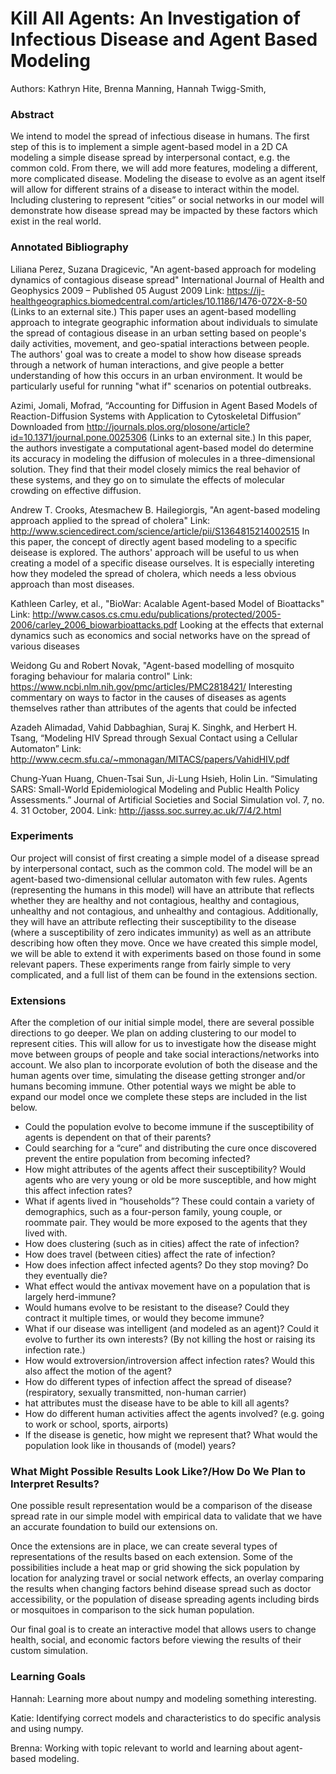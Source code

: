 # Kill All Agents: An Investigation of Infectious Disease and Agent Based Modeling
Authors: Kathryn Hite, Brenna Manning, Hannah Twigg-Smith, 

### Abstract
We intend to model the spread of infectious disease in humans. The first step of this is to implement a simple agent-based model in a 2D CA modeling a simple disease spread by interpersonal contact, e.g. the common cold. From there, we will add more features, modeling a different, more complicated disease. Modeling the disease to evolve as an agent itself will allow for different strains of a disease to interact within the model.  Including clustering to represent “cities” or social networks in our model will demonstrate how disease spread may be impacted by these factors which exist in the real world. 

### Annotated Bibliography
Liliana Perez, Suzana Dragicevic, "An agent-based approach for modeling dynamics of contagious disease spread" International Journal of Health and Geophysics 2009 – Published 05 August 2009 Link: https://ij-healthgeographics.biomedcentral.com/articles/10.1186/1476-072X-8-50 (Links to an external site.) 
This paper uses an agent-based modelling approach to integrate geographic information about individuals to simulate the spread of contagious disease in an urban setting based on people's daily activities, movement, and geo-spatial interactions between people. The authors' goal was to create a model to show how disease spreads through a network of human interactions, and give people a better understanding of how this occurs in an urban environment. It would be particularly useful for running "what if" scenarios on potential outbreaks.

Azimi, Jomali, Mofrad, “Accounting for Diffusion in Agent Based Models of Reaction-Diffusion Systems with Application to Cytoskeletal Diffusion” Downloaded from http://journals.plos.org/plosone/article?id=10.1371/journal.pone.0025306 (Links to an external site.) In this paper, the authors investigate a computational agent-based model do determine its accuracy in modeling the diffusion of molecules in a three-dimensional solution. They find that their model closely mimics the real behavior of these systems, and they go on to simulate the effects of molecular crowding on effective diffusion.

Andrew T. Crooks, Atesmachew B. Hailegiorgis, "An agent-based modeling approach applied to the spread of cholera" Link: http://www.sciencedirect.com/science/article/pii/S1364815214002515 In this paper, the concept of directly agent based modeling to a specific deisease is explored. The authors' approach will be useful to us when creating a model of a specific disease ourselves. It is especially intereting how they modeled the spread of cholera, which needs a less obvious approach than most diseases.

Kathleen Carley, et al., "BioWar: Acalable Agent-based Model of Bioattacks" Link: http://www.casos.cs.cmu.edu/publications/protected/2005-2006/carley_2006_biowarbioattacks.pdf Looking at the effects that external dynamics such as economics and social networks have on the spread of various diseases

Weidong Gu and Robert Novak, "Agent-based modelling of mosquito foraging behaviour for malaria control" Link: https://www.ncbi.nlm.nih.gov/pmc/articles/PMC2818421/ Interesting commentary on ways to factor in the causes of diseases as agents themselves rather than attributes of the agents that could be infected

Azadeh Alimadad, Vahid Dabbaghian, Suraj K. Singhk, and Herbert H. Tsang, “Modeling HIV Spread through Sexual Contact using a Cellular Automaton” Link: http://www.cecm.sfu.ca/~mmonagan/MITACS/papers/VahidHIV.pdf

Chung-Yuan Huang, Chuen-Tsai Sun, Ji-Lung Hsieh, Holin Lin. “Simulating SARS: Small-World Epidemiological Modeling and Public Health Policy Assessments.”  Journal of Artificial Societies and Social Simulation vol. 7, no. 4. 31 October, 2004.
Link: http://jasss.soc.surrey.ac.uk/7/4/2.html


### Experiments
Our project will consist of first creating a simple model of a disease spread by interpersonal contact, such as the common cold. The model will be an agent-based two-dimensional cellular automaton with few rules. Agents (representing the humans in this model) will have an attribute that reflects whether they are healthy and not contagious, healthy and contagious, unhealthy and not contagious, and unhealthy and contagious. Additionally, they will have an attribute reflecting their susceptibility to the disease (where a susceptibility of zero indicates immunity) as well as an attribute describing how often they move.
Once we have created this simple model, we will be able to extend it with experiments based on those found in some relevant papers. These experiments range from fairly simple to very complicated, and a full list of them can be found in the extensions section.

### Extensions
After the completion of our initial simple model, there are several possible directions to go deeper. We plan on adding clustering to our model to represent cities. This will allow for us to investigate how the disease might move between groups of people and take social interactions/networks into account. We also plan to incorporate evolution of both the disease and the human agents over time, simulating the disease getting stronger and/or humans becoming immune. Other potential ways we might be able to expand our model once we complete these steps are included in the list below.


- Could the population evolve to become immune if the susceptibility of agents is dependent on that of their parents?
- Could searching for a “cure” and distributing the cure once discovered prevent the entire population from becoming infected?
- How might attributes of the agents affect their susceptibility? Would agents who are very young or old be more susceptible, and how might this affect infection rates?
- What if agents lived in “households”? These could contain a variety of demographics, such as a four-person family, young couple, or roommate pair. They would be more exposed to the agents that they lived with.
- How does clustering (such as in cities) affect the rate of infection?
- How does travel (between cities) affect the rate of infection?
- How does infection affect infected agents? Do they stop moving? Do they eventually die?
- What effect would the antivax movement have on a population that is largely herd-immune?
- Would humans evolve to be resistant to the disease? Could they contract it multiple times, or would they become immune?
- What if our disease was intelligent (and modeled as an agent)? Could it evolve to further its own interests? (By not killing the host or raising its infection rate.)
- How would extroversion/introversion affect infection rates? Would this also affect the motion of the agent?
- How do different types of infection affect the spread of disease? (respiratory, sexually transmitted, non-human carrier)
- hat attributes must the disease have to be able to kill all agents?
- How do different human activities affect the agents involved? (e.g. going to work or school, sports, airports)
- If the disease is genetic, how might we represent that? What would the population look like in thousands of (model) years?

### What Might Possible Results Look Like?/How Do We Plan to Interpret Results?
One possible result representation would be a comparison of the disease spread rate in our simple model with empirical data to validate that we have an accurate foundation to build our extensions on.


Once the extensions are in place, we can create several types of representations of the results based on each extension.  Some of the possibilities include a heat map or grid showing the sick population by location for analyzing travel or social network effects, an overlay comparing the results when changing factors behind disease spread such as doctor accessibility, or the population of disease spreading agents including birds or mosquitoes in comparison to the sick human population.


Our final goal is to create an interactive model that allows users to change health, social, and economic factors before viewing the results of their custom simulation.

### Learning Goals

Hannah: Learning more about numpy and modeling something interesting.

Katie: Identifying correct models and characteristics to do specific analysis and using numpy.

Brenna: Working with topic relevant to world and learning about agent-based modeling.
